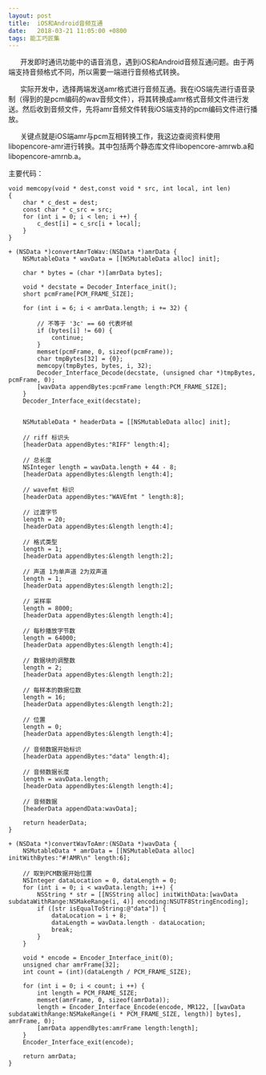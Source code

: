 ```yaml
---
layout: post
title:  iOS和Android音频互通
date:   2018-03-21 11:05:00 +0800
tags: 能工巧匠集
---
```



&nbsp;&nbsp;&nbsp;&nbsp;&nbsp;&nbsp;开发即时通讯功能中的语音消息，遇到iOS和Android音频互通问题。由于两端支持音频格式不同，所以需要一端进行音频格式转换。

&nbsp;&nbsp;&nbsp;&nbsp;&nbsp;&nbsp;实际开发中，选择两端发送amr格式进行音频互通。我在iOS端先进行语音录制（得到的是pcm编码的wav音频文件），将其转换成amr格式音频文件进行发送。然后收到音频文件，先将amr音频文件转我iOS端支持的pcm编码文件进行播放。

&nbsp;&nbsp;&nbsp;&nbsp;&nbsp;&nbsp;关键点就是iOS端amr与pcm互相转换工作，我这边查阅资料使用libopencore-amr进行转换。其中包括两个静态库文件libopencore-amrwb.a和libopencore-amrnb.a。



主要代码：

    void memcopy(void * dest,const void * src, int local, int len)
    {
        char * c_dest = dest;
        const char * c_src = src;
        for (int i = 0; i < len; i ++) {
            c_dest[i] = c_src[i + local];
        }
    }
    
    + (NSData *)convertAmrToWav:(NSData *)amrData {
        NSMutableData * wavData = [[NSMutableData alloc] init];
        
        char * bytes = (char *)[amrData bytes];
        
        void * decstate = Decoder_Interface_init();
        short pcmFrame[PCM_FRAME_SIZE];
        
        for (int i = 6; i < amrData.length; i += 32) {
            
            // 不等于 '3c' == 60 代表坏帧
            if (bytes[i] != 60) {
                continue;
            }
            memset(pcmFrame, 0, sizeof(pcmFrame));
            char tmpBytes[32] = {0};
            memcopy(tmpBytes, bytes, i, 32);
            Decoder_Interface_Decode(decstate, (unsigned char *)tmpBytes, pcmFrame, 0);
            [wavData appendBytes:pcmFrame length:PCM_FRAME_SIZE];
        }
        Decoder_Interface_exit(decstate);
        
        
        NSMutableData * headerData = [[NSMutableData alloc] init];
        
        // riff 标识头
        [headerData appendBytes:"RIFF" length:4];
        
        // 总长度
        NSInteger length = wavData.length + 44 - 8;
        [headerData appendBytes:&length length:4];
        
        // wavefmt 标识
        [headerData appendBytes:"WAVEfmt " length:8];
        
        // 过渡字节
        length = 20;
        [headerData appendBytes:&length length:4];
        
        // 格式类型
        length = 1;
        [headerData appendBytes:&length length:2];
        
        // 声道 1为单声道 2为双声道
        length = 1;
        [headerData appendBytes:&length length:2];
        
        // 采样率
        length = 8000;
        [headerData appendBytes:&length length:4];
        
        // 每秒播放字节数
        length = 64000;
        [headerData appendBytes:&length length:4];
        
        // 数据块的调整数
        length = 2;
        [headerData appendBytes:&length length:2];
        
        // 每样本的数据位数
        length = 16;
        [headerData appendBytes:&length length:2];
        
        // 位置
        length = 0;
        [headerData appendBytes:&length length:4];
        
        // 音频数据开始标识
        [headerData appendBytes:"data" length:4];
        
        // 音频数据长度
        length = wavData.length;
        [headerData appendBytes:&length length:4];
        
        // 音频数据
        [headerData appendData:wavData];
        
        return headerData;
    }
    
    + (NSData *)convertWavToAmr:(NSData *)wavData {
        NSMutableData * amrData = [[NSMutableData alloc] initWithBytes:"#!AMR\n" length:6];
        
        // 取到PCM数据开始位置
        NSInteger dataLocation = 0, dataLength = 0;
        for (int i = 0; i < wavData.length; i++) {
            NSString * str = [[NSString alloc] initWithData:[wavData subdataWithRange:NSMakeRange(i, 4)] encoding:NSUTF8StringEncoding];
            if ([str isEqualToString:@"data"]) {
                dataLocation = i + 8;
                dataLength = wavData.length - dataLocation;
                break;
            }
        }
        
        void * encode = Encoder_Interface_init(0);
        unsigned char amrFrame[32];
        int count = (int)(dataLength / PCM_FRAME_SIZE);
        
        for (int i = 0; i < count; i ++) {
            int length = PCM_FRAME_SIZE;
            memset(amrFrame, 0, sizeof(amrData));
            length = Encoder_Interface_Encode(encode, MR122, [[wavData subdataWithRange:NSMakeRange(i * PCM_FRAME_SIZE, length)] bytes], amrFrame, 0);
            [amrData appendBytes:amrFrame length:length];
        }
        Encoder_Interface_exit(encode);
        
        return amrData;
    }


